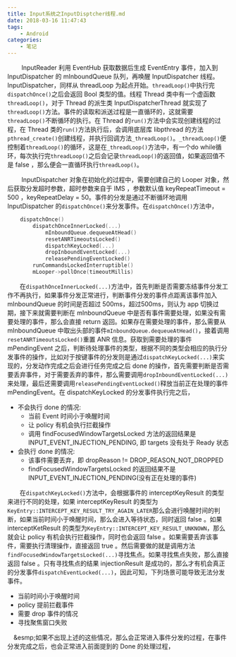 ```yaml
---
title: Input系统之InputDisptcher线程.md
date: 2018-03-16 11:47:43
tags:
	- Android
categories:
	- 笔记
---
```


&emsp;&emsp; InputReader 利用 EventHub 获取数据后生成 EventEntry 事件，加入到 InputDispatcher 的 mInboundQueue 队列，再唤醒 InputDispatcher 线程。InputDispatcher，同样从 threadLoop 为起点开始。`threadLoop()`中执行完`dispatchOnce()`之后会返回 Bool 类型的值。线程 Thread 类中有一个虚函数 `threadLoop()`，对于 Thread 的派生类 InputDispatcherThread 就实现了`threadLoop()`方法。事件的读取和派送过程是一直循环的，这就需要`threadLoop()`不断循环的执行。在 Thread 的`run()`方法中会实现创建线程的过程，在 Thread 类的`run()`方法执行后，会调用底层库 libpthread 的方法`pthread_create()`创建线程，并执行回调方法`_threadLoop()`。`_threadLoop()`便控制着`threadLoop()`的循环，这是在`_threadLoop()`方法中，有一个do while循环，每次执行完`threadLoop()`之后会记录`threadLoop()`的返回值，如果返回值不是 false ，那么便会一直循环执行`threadLoop()`。

&emsp;&emsp; InputDispatcher 对象在初始化的过程中，需要创建自己的 Looper 对象，然后获取分发超时参数，超时参数来自于 IMS ，参数默认值 keyRepeatTimeout = 500 ，keyRepeatDelay = 50。事件的分发是通过不断循环地调用 InputDispatcher 的`dispatchOnce()`来分发事件。在`dispatchOnce()`方法中，

``` cpp
	dispatchOnce()
		dispatchOnceInnerLocked(...)
			mInboundQueue.dequeueAtHead()
			resetANRTimeoutsLocked()
			dispatchKeyLocked(...)
			dropInboundEventLocked(...)
			releasePendingEventLocked()
		runCommandsLockedInterruptible()
		mLooper->pollOnce(timeoutMillis)
```

&emsp;&emsp;在`dispathOnceInnerLocked(...)`方法中，首先判断是否需要冻结事件分发工作不再执行，如果事件分发正常进行，判断事件分发的事件点距离该事件加入 mInboundQueue 的时间是否超过 500ms，超过500ms，则认为 app 切换过期，接下来就需要判断在 mInboundQueue 中是否有事件需要处理，如果没有需要处理的事件，那么会直接 return 返回。如果存在需要处理的事件，那么需要从 mInboundQueue 中取出头部的事件`mInboundQueue.dequeueAtHead()`，接着调用`resetANRTimeoutsLocked()`重置 ANR 信息。获取到需要处理的事件 mPendingEvent 之后，判断待处理事件的类型，根据不同的类型会相应的执行分发事件的操作，比如对于按键事件的分发则是通过`dispatchKeyLocked(...)`来实现的，分发动作完成之后会进行任务完成之后 done 的操作，首先需要判断是否需要丢弃事件，对于需要丢弃的事件，那么需要调用`dropInboundEventLocked(...)`来处理，最后还需要调用`releasePendingEventLocked()`释放当前正在处理的事件 mPendingEvent。在 dispatchKeyLocked 的分发事件执行完之后，

* 不会执行 done 的情况:
	* 当前 Event 时间小于唤醒时间
	* 让 policy 有机会执行拦截操作
	* 调用 findFocusedWindowTargetsLocked 方法的返回结果是 INPUT_EVENT_INJECTION_PENDING, 即 targets 没有处于 Ready 状态
* 会执行 done 的情况:
	* 该事件需要丢弃，即 dropReason != DROP_REASON_NOT_DROPPED
	* findFocusedWindowTargetsLocked 的返回结果不是 INPUT_EVENT_INJECTION_PENDING(没有正在处理的事件)

&emsp;&emsp;在`dispatchKeyLocked()`方法中，会根据事件的 interceptKeyResult 的类型来进行不同的处理，如果 interceptKeyResult 的类型为`KeyEntry::INTERCEPT_KEY_RESULT_TRY_AGAIN_LATER`那么会进行唤醒时间的判断，如果当前时间小于唤醒时间，那么会进入等待状态，同时返回 false 。如果 interceptKetResult 的类型为`KeyEntry::INTERCEPT_KEY_RESULT_UNKNOWN`，那么就会让 policy 有机会执行拦截操作，同时也会返回 false 。如果需要丢弃该事件，需要执行清理操作，直接返回 true 。然后需要做的就是调用方法`findFocusedWindowTargetsLocked(...)`寻找焦点。如果寻找焦点失败，那么直接返回 false 。只有寻找焦点的结果 injectionResult 是成功的，那么才有机会真正的分发事件`dispatchEventLocked(...)`，因此可知，下列场景可能导致无法分发事件。

* 当前时间小于唤醒时间
* policy 提前拦截事件
* 需要 drop 事件的情况
* 寻找聚焦窗口失败

&emsp;&esmp;如果不出现上述的这些情况，那么会正常进入事件分发的过程，在事件分发完成之后，也会正常进入前面提到的 Done 的处理过程，
